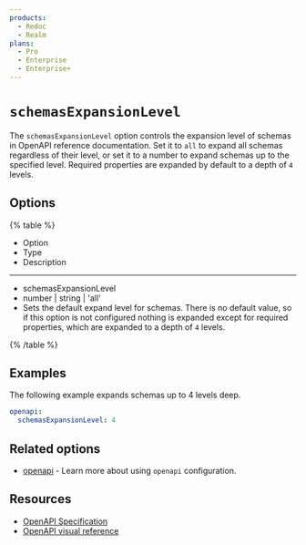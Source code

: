 ```yaml
---
products:
  - Redoc
  - Realm
plans:
  - Pro
  - Enterprise
  - Enterprise+
---
```

# `schemasExpansionLevel`

The `schemasExpansionLevel` option controls the expansion level of schemas in OpenAPI reference documentation. Set it to `all` to expand all schemas regardless of their level, or set it to a number to expand schemas up to the specified level.
Required properties are expanded by default to a depth of `4` levels.

## Options

{% table %}

* Option
* Type
* Description

---

* schemasExpansionLevel
* number | string | 'all'
* Sets the default expand level for schemas. There is no default value, so if this option is not configured nothing is expanded except for required properties, which are expanded to a depth of `4` levels.


{% /table %}

## Examples

The following example expands schemas up to 4 levels deep.

```yaml {% title="redocly.yaml" %}
openapi:
  schemasExpansionLevel: 4
```

## Related options

- [openapi](./index.md) - Learn more about using `openapi` configuration.

## Resources

- [OpenAPI Specification](https://spec.openapis.org/oas/latest.html)
- [OpenAPI visual reference](https://redocly.com/docs/openapi-visual-reference/)

